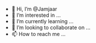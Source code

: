 - 👋 Hi, I’m @Jamjaar
- 👀 I’m interested in ...
- 🌱 I’m currently learning ...
- 💞️ I’m looking to collaborate on ...
- 📫 How to reach me ...

<!---
Jamjaar/Jamjaar is a ✨ special ✨ repository because its `README.md` (this file) appears on your GitHub profile.
You can click the Preview link to take a look at your changes.
--->
